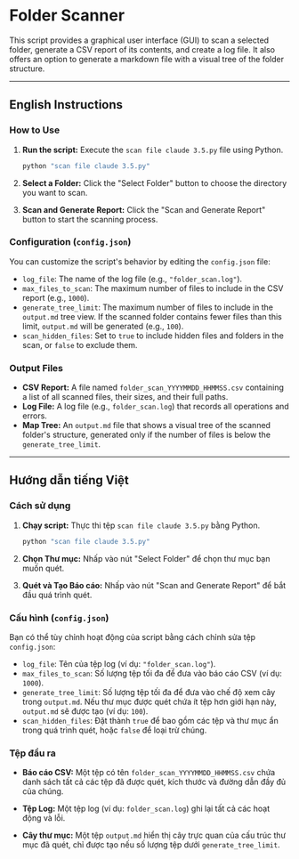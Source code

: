 # Folder Scanner

This script provides a graphical user interface (GUI) to scan a selected folder, generate a CSV report of its contents, and create a log file. It also offers an option to generate a markdown file with a visual tree of the folder structure.

---

## English Instructions

### How to Use

1.  **Run the script:**
    Execute the `scan file claude 3.5.py` file using Python.
    ```bash
    python "scan file claude 3.5.py"
    ```

2.  **Select a Folder:**
    Click the "Select Folder" button to choose the directory you want to scan.

3.  **Scan and Generate Report:**
    Click the "Scan and Generate Report" button to start the scanning process.

### Configuration (`config.json`)

You can customize the script's behavior by editing the `config.json` file:

-   `log_file`: The name of the log file (e.g., `"folder_scan.log"`).
-   `max_files_to_scan`: The maximum number of files to include in the CSV report (e.g., `1000`).
-   `generate_tree_limit`: The maximum number of files to include in the `output.md` tree view. If the scanned folder contains fewer files than this limit, `output.md` will be generated (e.g., `100`).
-   `scan_hidden_files`: Set to `true` to include hidden files and folders in the scan, or `false` to exclude them.

### Output Files

-   **CSV Report:** A file named `folder_scan_YYYYMMDD_HHMMSS.csv` containing a list of all scanned files, their sizes, and their full paths.
-   **Log File:** A log file (e.g., `folder_scan.log`) that records all operations and errors.
-   **Map Tree:** An `output.md` file that shows a visual tree of the scanned folder's structure, generated only if the number of files is below the `generate_tree_limit`.

---

## Hướng dẫn tiếng Việt

### Cách sử dụng

1.  **Chạy script:**
    Thực thi tệp `scan file claude 3.5.py` bằng Python.
    ```bash
    python "scan file claude 3.5.py"
    ```

2.  **Chọn Thư mục:**
    Nhấp vào nút "Select Folder" để chọn thư mục bạn muốn quét.

3.  **Quét và Tạo Báo cáo:**
    Nhấp vào nút "Scan and Generate Report" để bắt đầu quá trình quét.

### Cấu hình (`config.json`)

Bạn có thể tùy chỉnh hoạt động của script bằng cách chỉnh sửa tệp `config.json`:

-   `log_file`: Tên của tệp log (ví dụ: `"folder_scan.log"`).
-   `max_files_to_scan`: Số lượng tệp tối đa để đưa vào báo cáo CSV (ví dụ: `1000`).
-   `generate_tree_limit`: Số lượng tệp tối đa để đưa vào chế độ xem cây trong `output.md`. Nếu thư mục được quét chứa ít tệp hơn giới hạn này, `output.md` sẽ được tạo (ví dụ: `100`).
-   `scan_hidden_files`: Đặt thành `true` để bao gồm các tệp và thư mục ẩn trong quá trình quét, hoặc `false` để loại trừ chúng.

### Tệp đầu ra

-   **Báo cáo CSV:** Một tệp có tên `folder_scan_YYYYMMDD_HHMMSS.csv` chứa danh sách tất cả các tệp đã được quét, kích thước và đường dẫn đầy đủ của chúng.
-   **Tệp Log:** Một tệp log (ví dụ: `folder_scan.log`) ghi lại tất cả các hoạt động và lỗi.

-   **Cây thư mục:** Một tệp `output.md` hiển thị cây trực quan của cấu trúc thư mục đã quét, chỉ được tạo nếu số lượng tệp dưới `generate_tree_limit`.
